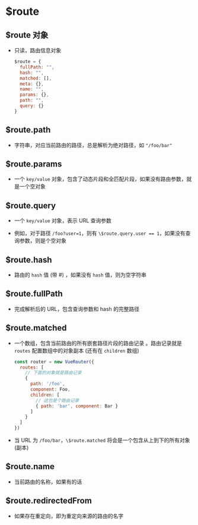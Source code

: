 # $route

## $route 对象

+ 只读，路由信息对象

  ```js
  $route = {
    fullPath: "",
    hash: "",
    matched: [],
    meta: {},
    name: "",
    params: {},
    path: "",
    query: {}
  }
  ```

## $route.path

+ 字符串，对应当前路由的路径，总是解析为绝对路径，如 `"/foo/bar"`

## $route.params

+ 一个 `key/value` 对象，包含了动态片段和全匹配片段，如果没有路由参数，就是一个空对象

## $route.query

+ 一个 `key/value` 对象，表示 URL 查询参数

+ 例如，对于路径 `/foo?user=1`，则有 `\$route.query.user == 1`，如果没有查询参数，则是个空对象

## $route.hash

+ 路由的 `hash` 值 (带 #) ，如果没有 `hash` 值，则为空字符串

## $route.fullPath

+ 完成解析后的 URL，包含查询参数和 hash 的完整路径

## $route.matched

+ 一个数组，包含当前路由的所有嵌套路径片段的路由记录 。路由记录就是 `routes` 配置数组中的对象副本 (还有在 `children` 数组)

  ```js
  const router = new VueRouter({
    routes: [
      // 下面的对象就是路由记录
      {
        path: '/foo',
        component: Foo,
        children: [
          // 这也是个路由记录
          { path: 'bar', component: Bar }
        ]
      }
    ]
  })
  ```

+ 当 URL 为 `/foo/bar`，`\$route.matched` 将会是一个包含从上到下的所有对象 (副本)

## $route.name

+ 当前路由的名称，如果有的话

## $route.redirectedFrom

+ 如果存在重定向，即为重定向来源的路由的名字
